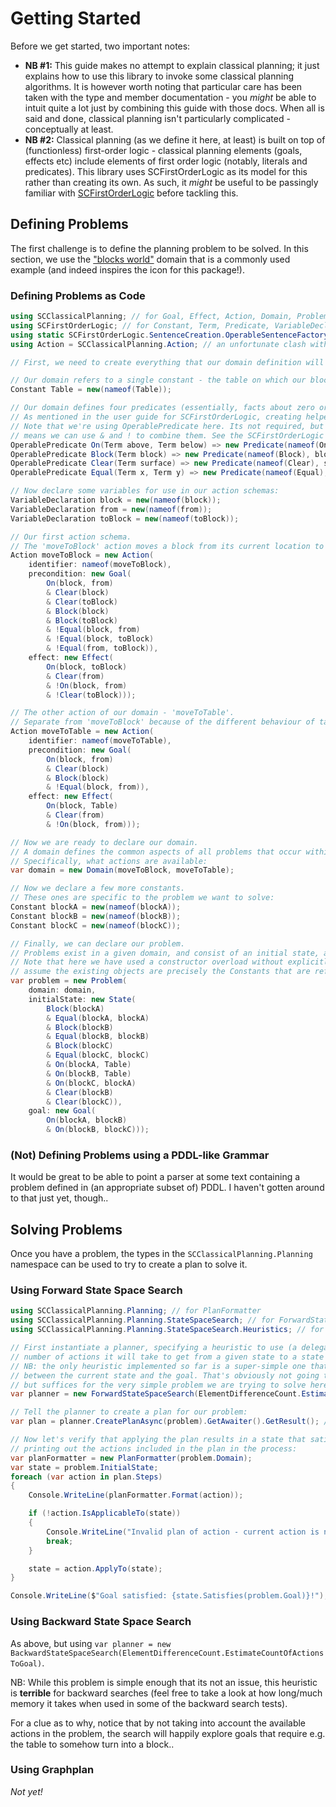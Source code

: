 # Getting Started

Before we get started, two important notes:

* **NB #1:** This guide makes no attempt to explain classical planning; it just explains how to use this library to invoke some classical planning algorithms.
It is however worth noting that particular care has been taken with the type and member documentation - you *might* be able to intuit quite a lot just by combining this guide with those docs.
When all is said and done, classical planning isn't particularly complicated - conceptually at least.
* **NB #2:** Classical planning (as we define it here, at least) is built on top of (functionless) first-order logic - classical planning elements (goals, effects etc) include elements of first order logic (notably, literals and predicates).
This library uses SCFirstOrderLogic as its model for this rather than creating its own.
As such, it *might* be useful to be passingly familiar with [SCFirstOrderLogic](https://github.com/sdcondon/SCFirstOrderLogic) before tackling this.

## Defining Problems

The first challenge is to define the planning problem to be solved.
In this section, we use the ["blocks world"](https://en.wikipedia.org/wiki/Blocks_world) domain that is a commonly used example (and indeed inspires the icon for this package!).

### Defining Problems as Code

```csharp
using SCClassicalPlanning; // for Goal, Effect, Action, Domain, Problem, State
using SCFirstOrderLogic; // for Constant, Term, Predicate, VariableDeclaration
using static SCFirstOrderLogic.SentenceCreation.OperableSentenceFactory; // for OperablePredicate
using Action = SCClassicalPlanning.Action; // an unfortunate clash with System.Action. I'd rather not rename it..

// First, we need to create everything that our domain definition will refer to.

// Our domain refers to a single constant - the table on which our blocks are placed:
Constant Table = new(nameof(Table));

// Our domain defines four predicates (essentially, facts about zero or more elements of the domain that can either hold true or not):
// As mentioned in the user guide for SCFirstOrderLogic, creating helper methods for your predicates is highly recommended.
// Note that we're using OperablePredicate here. Its not required, but makes everything nice and succinct because it
// means we can use & and ! to combine them. See the SCFirstOrderLogic docs for details.
OperablePredicate On(Term above, Term below) => new Predicate(nameof(On), above, below);
OperablePredicate Block(Term block) => new Predicate(nameof(Block), block);
OperablePredicate Clear(Term surface) => new Predicate(nameof(Clear), surface);
OperablePredicate Equal(Term x, Term y) => new Predicate(nameof(Equal), x, y);

// Now declare some variables for use in our action schemas:
VariableDeclaration block = new(nameof(block));
VariableDeclaration from = new(nameof(from));
VariableDeclaration toBlock = new(nameof(toBlock));

// Our first action schema.
// The 'moveToBlock' action moves a block from its current location to on top of a block:
Action moveToBlock = new Action(
    identifier: nameof(moveToBlock),
    precondition: new Goal(
        On(block, from)
        & Clear(block)
        & Clear(toBlock)
        & Block(block)
        & Block(toBlock)
        & !Equal(block, from)
        & !Equal(block, toBlock)
        & !Equal(from, toBlock)),
    effect: new Effect(
        On(block, toBlock)
        & Clear(from)
        & !On(block, from)
        & !Clear(toBlock)));

// The other action of our domain - 'moveToTable'.
// Separate from 'moveToBlock' because of the different behaviour of table and block w.r.t being Clear or not.
Action moveToTable = new Action(
    identifier: nameof(moveToTable),
    precondition: new Goal(
        On(block, from)
        & Clear(block)
        & Block(block)
        & !Equal(block, from)),
    effect: new Effect(
        On(block, Table)
        & Clear(from)
        & !On(block, from)));

// Now we are ready to declare our domain.
// A domain defines the common aspects of all problems that occur within it.
// Specifically, what actions are available:
var domain = new Domain(moveToBlock, moveToTable);

// Now we declare a few more constants.
// These ones are specific to the problem we want to solve:
Constant blockA = new(nameof(blockA));
Constant blockB = new(nameof(blockB));
Constant blockC = new(nameof(blockC));

// Finally, we can declare our problem.
// Problems exist in a given domain, and consist of an initial state, an end goal, and a collection of objects that exist.
// Note that here we have used a constructor overload without explicitly specifying what objects exist. This overload will
// assume the existing objects are precisely the Constants that are referred to by the initial state and goal.
var problem = new Problem(
    domain: domain,
    initialState: new State(
        Block(blockA)
        & Equal(blockA, blockA)
        & Block(blockB)
        & Equal(blockB, blockB)
        & Block(blockC)
        & Equal(blockC, blockC)
        & On(blockA, Table)
        & On(blockB, Table)
        & On(blockC, blockA)
        & Clear(blockB)
        & Clear(blockC)),
    goal: new Goal(
        On(blockA, blockB)
        & On(blockB, blockC)));
```

### (Not) Defining Problems using a PDDL-like Grammar

It would be great to be able to point a parser at some text containing a problem defined in (an appropriate subset of) PDDL.
I haven't gotten around to that just yet, though..

## Solving Problems

Once you have a problem, the types in the `SCClassicalPlanning.Planning` namespace can be used to try to create a plan to solve it.

### Using Forward State Space Search

```csharp
using SCClassicalPlanning.Planning; // for PlanFormatter
using SCClassicalPlanning.Planning.StateSpaceSearch; // for ForwardStateSpaceSearch
using SCClassicalPlanning.Planning.StateSpaceSearch.Heuristics; // for ElementDifferenceCount

// First instantiate a planner, specifying a heuristic to use (a delegate that estimates the
// number of actions it will take to get from a given state to a state that satisfies a given goal).
// NB: the only heuristic implemented so far is a super-simple one that just counts the differences
// between the current state and the goal. That's obviously not going to cut it for most problems,
// but suffices for the very simple problem we are trying to solve here:
var planner = new ForwardStateSpaceSearch(ElementDifferenceCount.EstimateCost);

// Tell the planner to create a plan for our problem:
var plan = planner.CreatePlanAsync(problem).GetAwaiter().GetResult(); // or obviously just await.. if we're in an async method

// Now let's verify that applying the plan results in a state that satisfies the goal,
// printing out the actions included in the plan in the process:
var planFormatter = new PlanFormatter(problem.Domain);
var state = problem.InitialState;
foreach (var action in plan.Steps)
{
    Console.WriteLine(planFormatter.Format(action));

    if (!action.IsApplicableTo(state))
    {
        Console.WriteLine("Invalid plan of action - current action is not applicable in the current state");
        break;
    }

    state = action.ApplyTo(state);
}

Console.WriteLine($"Goal satisfied: {state.Satisfies(problem.Goal)}!");
```

### Using Backward State Space Search

As above, but using `var planner = new BackwardStateSpaceSearch(ElementDifferenceCount.EstimateCountOfActionsToGoal)`.

NB: While this problem is simple enough that its not an issue, this heuristic is **terrible** for backward searches
(feel free to take a look at how long/much memory it takes when used in some of the backward search tests).

For a clue as to why, notice that by not taking into account the available actions in the problem, the search will
happily explore goals that require e.g. the table to somehow turn into a block..

### Using Graphplan

*Not yet!*
